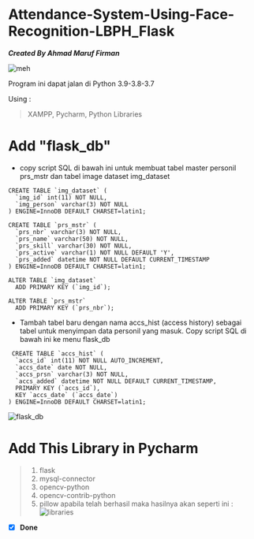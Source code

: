 # Attendance-System-Using-Face-Recognition-LBPH_Flask
***Created By Ahmad Maruf Firman***

![meh](https://user-images.githubusercontent.com/35483191/204142816-92bc8e58-c2f1-4b5d-9b04-4f9351453d5d.jpeg)

Program ini dapat jalan di Python 3.9-3.8-3.7

Using  : 
> XAMPP, Pycharm, Python Libraries 

# Add "flask_db" 
* copy script SQL di bawah ini untuk membuat tabel master personil prs_mstr dan tabel image dataset img_dataset

```
CREATE TABLE `img_dataset` (
  `img_id` int(11) NOT NULL,
  `img_person` varchar(3) NOT NULL
) ENGINE=InnoDB DEFAULT CHARSET=latin1;
 
CREATE TABLE `prs_mstr` (
  `prs_nbr` varchar(3) NOT NULL,
  `prs_name` varchar(50) NOT NULL,
  `prs_skill` varchar(30) NOT NULL,
  `prs_active` varchar(1) NOT NULL DEFAULT 'Y',
  `prs_added` datetime NOT NULL DEFAULT CURRENT_TIMESTAMP
) ENGINE=InnoDB DEFAULT CHARSET=latin1;
 
ALTER TABLE `img_dataset`
  ADD PRIMARY KEY (`img_id`);
 
ALTER TABLE `prs_mstr`
  ADD PRIMARY KEY (`prs_nbr`);
```

* Tambah tabel baru dengan nama accs_hist (access history) sebagai tabel untuk menyimpan data personil yang masuk. 
Copy script SQL di bawah ini ke menu flask_db
```
 CREATE TABLE `accs_hist` (
  `accs_id` int(11) NOT NULL AUTO_INCREMENT,
  `accs_date` date NOT NULL,
  `accs_prsn` varchar(3) NOT NULL,
  `accs_added` datetime NOT NULL DEFAULT CURRENT_TIMESTAMP,
  PRIMARY KEY (`accs_id`),
  KEY `accs_date` (`accs_date`)
) ENGINE=InnoDB DEFAULT CHARSET=latin1; 
```
![flask_db](https://user-images.githubusercontent.com/35483191/204143051-9924c020-6dcc-433a-b5a1-7c57369c81dd.PNG)

# Add This Library in Pycharm

>1. flask
>2. mysql-connector
>3. opencv-python
>4. opencv-contrib-python
>5. pillow
apabila telah berhasil maka hasilnya akan seperti ini :
![libraries](https://user-images.githubusercontent.com/35483191/204143800-6a561e3b-c23b-4da3-8bcb-945260d7776e.PNG)
- [x] **Done**
